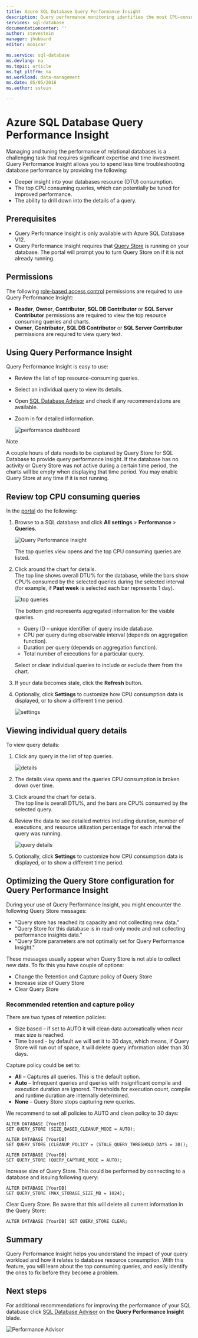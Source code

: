 ```yaml
---
title: Azure SQL Database Query Performance Insight
description: Query performance monitoring identifies the most CPU-consuming queries for an Azure SQL Database.
services: sql-database
documentationcenter: ''
author: stevestein
manager: jhubbard
editor: monicar

ms.service: sql-database
ms.devlang: na
ms.topic: article
ms.tgt_pltfrm: na
ms.workload: data-management
ms.date: 05/05/2016
ms.author: sstein

---
```

# Azure SQL Database Query Performance Insight
Managing and tuning the performance of relational databases is a challenging task that requires significant expertise and time investment. Query Performance Insight allows you to spend less time troubleshooting database performance by providing the following:​

* Deeper insight into your databases resource (DTU) consumption. 
* The top CPU consuming queries, which can potentially be tuned for improved performance. 
* The ability to drill down into the details of a query.
  ​

## Prerequisites
* Query Performance Insight is only available with Azure SQL Database V12.
* Query Performance Insight requires that [Query Store](https://msdn.microsoft.com/library/dn817826.aspx) is running on your database. The portal will prompt you to turn Query Store on if it is not already running.

## Permissions
The following [role-based access control](../active-directory/role-based-access-control-configure.md) permissions are required to use Query Performance Insight: 

* **Reader**, **Owner**, **Contributor**, **SQL DB Contributor** or **SQL Server Contributor** permissions are required to view the top resource consuming queries and charts. 
* **Owner**, **Contributor**, **SQL DB Contributor** or **SQL Server Contributor** permissions are required to view query text.

## Using Query Performance Insight
Query Performance Insight is easy to use:

* Review the list of top resource-consuming queries. 
* Select an individual query to view its details.
* Open [SQL Database Advisor](sql-database-advisor.md) and check if any recommendations are available.
* Zoom in for detailed information.
  
    ![performance dashboard](./media/sql-database-query-performance/performance.png)

> [!NOTE]
> A couple hours of data needs to be captured by Query Store for SQL Database to provide query performance insight. If the database has no activity or Query Store was not active during a certain time period, the charts will be empty when displaying that time period. You may enable Query Store at any time if it is not running.   
> 
> 

## Review top CPU consuming queries
In the [portal](http://portal.azure.com) do the following:

1. Browse to a SQL database and click **All settings** > **Performance** > **Queries**. 
   
    ![Query Performance Insight](./media/sql-database-query-performance/tile.png)
   
    The top queries view opens and the top CPU consuming queries are listed.
2. Click around the chart for details.<br>The top line shows overall DTU% for the database, while the bars show CPU% consumed by the selected queries during the selected interval (for example, if **Past week** is selected each bar represents 1 day).
   
    ![top queries](./media/sql-database-query-performance/top-queries.png)
   
    The bottom grid represents aggregated information for the visible queries.
   
   * Query ID – unique identifier of query inside database. 
   * CPU per query during observable interval (depends on aggregation function).
   * Duration per query (depends on aggregation function).
   * Total number of executions for a particular query.

    Select or clear individual queries to include or exclude them from the chart. 


1. If your data becomes stale, click the **Refresh** button.
2. Optionally, click **Settings** to customize how CPU consumption data is displayed, or to show a different time period.
   
    ![settings](./media/sql-database-query-performance/settings.png)

## Viewing individual query details
To view query details:

1. Click any query in the list of top queries.
   
    ![details](./media/sql-database-query-performance/details.png)
2. The details view opens and the queries CPU consumption is broken down over time.
3. Click around the chart for details.<br>The top line is overall DTU%, and the bars are CPU% consumed by the selected query.
4. Review the data to see detailed metrics including duration, number of executions, and resource utilization percentage for each interval the query was running.
   
    ![query details](./media/sql-database-query-performance/query-details.png)
5. Optionally, click **Settings** to customize how CPU consumption data is displayed, or to show a different time period.

## Optimizing the Query Store configuration for Query Performance Insight
During your use of Query Performance Insight, you might encounter the following Query Store messages:

* "Query store has reached its capacity and not collecting new data."
* "Query Store for this database is in read-only mode and not collecting performance insights data."
* "Query Store parameters are not optimally set for Query Performance Insight."

These messages usually appear when Query Store is not able to collect new data. To fix this you have couple of options:

* Change the Retention and Capture policy of Query Store
* Increase size of Query Store 
* Clear Query Store

### Recommended retention and capture policy
There are two types of retention policies:

* Size based – if set to AUTO it will clean data automatically when near max size is reached.
* Time based - by default we will set it to 30 days, which means, if Query Store will run out of space, it will delete query information older than 30 days. 

Capture policy could be set to:

* **All** – Captures all queries. This is the default option.
* **Auto** – Infrequent queries and queries with insignificant compile and execution duration are ignored. Thresholds for execution count, compile and runtime duration are internally determined.
* **None** – Query Store stops capturing new queries.

We recommend to set all policies to AUTO and clean policy to 30 days:

    ALTER DATABASE [YourDB] 
    SET QUERY_STORE (SIZE_BASED_CLEANUP_MODE = AUTO);

    ALTER DATABASE [YourDB] 
    SET QUERY_STORE (CLEANUP_POLICY = (STALE_QUERY_THRESHOLD_DAYS = 30));

    ALTER DATABASE [YourDB] 
    SET QUERY_STORE (QUERY_CAPTURE_MODE = AUTO);

Increase size of Query Store. This could be performed by connecting to a database and issuing following query:

    ALTER DATABASE [YourDB]
    SET QUERY_STORE (MAX_STORAGE_SIZE_MB = 1024);

Clear Query Store. Be aware that this will delete all current information in the Query Store:

    ALTER DATABASE [YourDB] SET QUERY_STORE CLEAR;


## Summary
Query Performance Insight helps you understand the impact of your query workload and how it relates to database resource consumption. With this feature, you will learn about the top consuming queries, and easily identify the ones to fix before they become a problem.

## Next steps
For additional recommendations for improving the performance of your SQL database click [SQL Database Advisor](sql-database-advisor.md) on the **Query Performance Insight** blade.

![Performance Advisor](./media/sql-database-query-performance/ia.png)

<!--Image references-->
[1]: ./media/sql-database-query-performance/tile.png
[2]: ./media/sql-database-query-performance/top-queries.png
[3]: ./media/sql-database-query-performance/query-details.png



